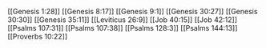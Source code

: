 [[Genesis 1:28]]
[[Genesis 8:17]]
[[Genesis 9:1]]
[[Genesis 30:27]]
[[Genesis 30:30]]
[[Genesis 35:11]]
[[Leviticus 26:9]]
[[Job 40:15]]
[[Job 42:12]]
[[Psalms 107:31]]
[[Psalms 107:38]]
[[Psalms 128:3]]
[[Psalms 144:13]]
[[Proverbs 10:22]]
